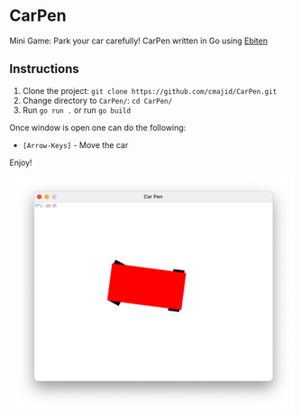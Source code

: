 # CarPen
Mini Game: Park your car carefully!
CarPen written in Go using [Ebiten](https://github.com/hajimehoshi/ebiten)



## Instructions

1. Clone the project: `git clone https://github.com/cmajid/CarPen.git`
2. Change directory to `CarPen/`: `cd CarPen/`
3. Run `go run .` or run `go build` 

Once window is open one can do the following:

* `[Arrow-Keys]` - Move the car

Enjoy!

![CarPen](https://github.com/cmajid/CarPen/blob/main/Screen_Shot.png?raw=true)
